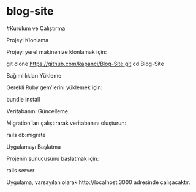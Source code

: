 # blog-site












#Kurulum ve Çalıştırma

Projeyi Klonlama

Projeyi yerel makinenize klonlamak için:

git clone https://github.com/kapanci/Blog-Site.git
cd Blog-Site

Bağımlılıkları Yükleme

Gerekli Ruby gem’lerini yüklemek için:


bundle install

Veritabanını Güncelleme

Migration’ları çalıştırarak veritabanını oluşturun:

rails db:migrate


Uygulamayı Başlatma

Projenin sunucusunu başlatmak için:

rails server

Uygulama, varsayılan olarak http://localhost:3000 adresinde çalışacaktır.
